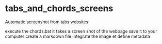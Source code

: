 # tabs_and_chords_screens
Automatic screenshot from tabs websites

execute the chords.bat
it takes a screen shot of the webpage
save it to your computer
create a markdown file
integrate the image et define metadata

